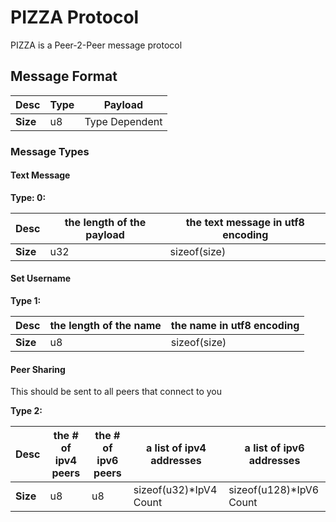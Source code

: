 # PIZZA Protocol

PIZZA is a Peer-2-Peer message protocol

## Message Format
| **Desc** | Type | Payload        |
| ---      | ---  | ---            |
| **Size** | u8   | Type Dependent |

### Message Types

#### Text Message

**Type: 0:**

| **Desc** | the length of the payload | the text message in utf8 encoding |
| ---      | ---                       | ---                               |
| **Size** | u32                       | sizeof(size)                      |

#### Set Username

**Type 1:**

| **Desc** | the length of the name | the name in utf8 encoding |
| ---      | ---                    | ---                       |
| **Size** | u8                     | sizeof(size)              |

#### Peer Sharing

This should be sent to all peers that connect to you

**Type 2:**

| **Desc** | the # of ipv4 peers | the # of ipv6 peers | a list of ipv4 addresses | a list of ipv6 addresses |
| ---      | ---                 | ---                 | ---                      | ---                      |
| **Size** | u8                  | u8                  | sizeof(u32)*IpV4 Count   | sizeof(u128)*IpV6 Count  |
